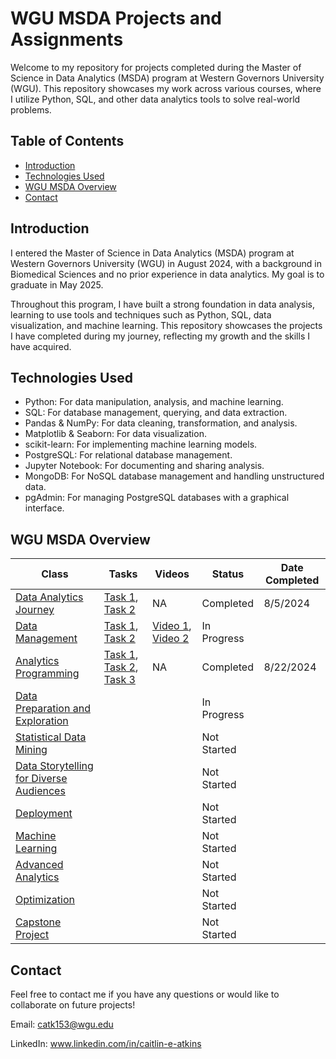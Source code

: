 # WGU MSDA Projects and Assignments

Welcome to my repository for projects completed during the Master of Science in Data Analytics (MSDA) program at Western Governors University (WGU). This repository showcases my work across various courses, where I utilize Python, SQL, and other data analytics tools to solve real-world problems.

## Table of Contents

- [Introduction](#introduction)
- [Technologies Used](#technologies-used)
- [WGU MSDA Overview](#wgu-msda-overview)
- [Contact](#contact)

## Introduction

I entered the Master of Science in Data Analytics (MSDA) program at Western Governors University (WGU) in August 2024, with a background in Biomedical Sciences and no prior experience in data analytics. My goal is to graduate in May 2025. 

Throughout this program, I have built a strong foundation in data analysis, learning to use tools and techniques such as Python, SQL, data visualization, and machine learning. This repository showcases the projects I have completed during my journey, reflecting my growth and the skills I have acquired.

## Technologies Used

- Python: For data manipulation, analysis, and machine learning.
- SQL: For database management, querying, and data extraction.
- Pandas & NumPy: For data cleaning, transformation, and analysis.
- Matplotlib & Seaborn: For data visualization.
- scikit-learn: For implementing machine learning models.
- PostgreSQL: For relational database management.
- Jupyter Notebook: For documenting and sharing analysis.
- MongoDB: For NoSQL database management and handling unstructured data.
- pgAdmin: For managing PostgreSQL databases with a graphical interface.


## WGU MSDA Overview

| Class                                           | Tasks                     | Videos                    | Status      | Date Completed |
|-------------------------------------------------|---------------------------|---------------------------|-------------|----------------|
| [Data Analytics Journey](Data%20Analytics%20Journey/README.md)                          | [Task 1](./Data%20Analytics%20Journey/D596%20Task%201.pdf), [Task 2](./Data%20Analytics%20Journey/D596%20Task%202.pdf)    | NA                        | Completed   | 8/5/2024       |
| [Data Management](Data%20Management/README.md)                                 | [Task 1](./Data%20Management/D597%20Task%201.pdf), [Task 2](./Data%20Management/D597%20Task%202.pdf)            | [Video 1](https://access.wgu.edu/pingfed/idp/SSO.saml2?SAMLRequest=fZLLbsIwEEV%2FJfI%2BcRpCSSxAoqCqSLSNCO2im8o4A1hKbNfj9PH3taEPuunK1mjuzLlXM0betYbNendQa3jpAV20XEzI8%2FAiFfl2mMWXo8E2zrdlExfFTsTlRVMOyzwrd8WIRI9gUWo1IVmSkmiJ2MNSoePK%2BVKa5XFaxmm%2ByVI2KFk%2BSAZF8USihd8iFXdH5cE5g4xSLgQgJm%2F7PoGmp0aq%2FQ4aKhtD6%2Fo%2BCZwZia61FXCknZAdbxHC1oojylf4qVRWOy10eyVV48dMSG8V0xwlMsU7QOYEq2e3K%2Bap2fbUhOxms6ni6r7ekGiGCDbgzbXCvgNbg32VAh7Wq1%2FgQHrQ6KBJDFfaOJ0I3dHq9PfvHpAGVLrSe6kSjuadRO9dq5AdU%2F%2Bfy3yZINNx6GbHcO2Z%2Fn85%2F7ZApgHY855DBn0wMKZns0%2BLDLvzw5aLSrdSfESzttVvcwvc%2BXyd7X28dHqS%2FT2b6Sc%3D&RelayState=%2FPanopto%2FPages%2FViewer.aspx%3Fid%3D4b858e26-fc77-4449-85f6-b1d8010a28e9&SigAlg=http%3A%2F%2Fwww.w3.org%2F2000%2F09%2Fxmldsig%23rsa-sha1&Signature=WiO1qUS2v18xnm7qEFQLgHBSfi0bBlb6Ag99cA2t5rQOza%2FYLrxdndB%2F7cgn%2Byp%2FL1qZr0y0l%2Fm7RuDxlb7ShzWbsYpMBOCOnbUobmS%2BnX7rB%2By1wNsm06O%2F%2BJHf%2FMOZMWrbsGKqDYLcazgKDRdcfL99plwwKt2vrgjn6Kgw%2FE7800rhekCTvIzecDvpBmplK2ocLm3dD9XE7CQVlxz6FxVzLhvIPh9YidgqMDYDSCj2lTnj3ITYzdL5dhJPra8DF7ML8g03lookMu2DpU1hvZ3%2BZInYQeMjBrEnQmUwNohwZz4fQzbiC7rGjB51%2F%2Fr9xO8AmrcWBojDSnyphzUa2A%3D%3D), [Video 2](https://wgu.hosted.panopto.com/Panopto/Pages/Viewer.aspx?id=a61d3fb8-c5d8-46f9-93b7-b1dd0145923d)          | In Progress |                |
| [Analytics Programming](Analytics%20Programming/README.md)                           | [Task 1](./Analytics%20Programming/D598%20Task%201.pdf), [Task 2](https://gitlab.com/-/ide/project/wgu-gitlab-environment/student-repos/catk153/d598-analytics-programming/edit/Task2/-/notebook/), [Task 3](./Analytics%20Programming/D598%203.pdf)    | NA                        | Completed   | 8/22/2024      |
| [Data Preparation and Exploration](Data%20Preparation%20and%20Exploration/README.md)                |     |  | In Progress |                |
| [Statistical Data Mining](Statistical%20Data%20Mining/README.md)                         |                           |                           | Not Started |                |
| [Data Storytelling for Diverse Audiences](Data%20Storytelling%20for%20Diverse%20Audiences/README.md)         |                           |                           | Not Started |                |
| [Deployment](Deployment/README.md)                                      |                           |                           | Not Started |                |
| [Machine Learning](Machine%20Learning/README.md)                              |                           |                           | Not Started |                |
| [Advanced Analytics](Advanced%20Analytics/README.md)                              |                           |                           | Not Started |                |
| [Optimization](Optimization/README.md)                                    |                           |                           | Not Started |                |  
| [Capstone Project](Capstone%20Project/README.md)                                |                           |                           | Not Started |                |


## Contact 

Feel free to contact me if you have any questions or would like to collaborate on future projects! 

Email: catk153@wgu.edu

LinkedIn: www.linkedin.com/in/caitlin-e-atkins
